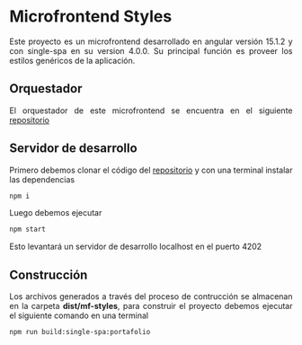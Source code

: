 # Microfrontend Styles

<p style='text-align: justify;'> Este proyecto es un microfrontend desarrollado en angular versión 15.1.2 y con single-spa en su version 4.0.0. Su principal función es proveer los estilos genéricos de la aplicación. </p>

## Orquestador

<p style='text-align: justify;'> El orquestador de este microfrontend se encuentra en el siguiente <a href="https://github.com/lamatcalderon/mf-root-config">repositorio</a> </p>

## Servidor de desarrollo

<p style='text-align: justify;'> Primero debemos clonar el código del <a href="https://github.com/lamatcalderon/mf-styles">repositorio</a> y con una terminal instalar las dependencias</p> 

```sh
npm i
```

<p style='text-align: justify;'> Luego debemos ejecutar</p> 

```sh
npm start
```

<p style='text-align: justify;'> Esto levantará un servidor de desarrollo localhost en el puerto 4202 </p> 


## Construcción

<p style='text-align: justify;'> Los archivos generados a través del proceso de contrucción se almacenan en la carpeta <strong>dist/mf-styles</strong>, para construir el proyecto debemos ejecutar el siguiente comando en una terminal</p> 


```sh
npm run build:single-spa:portafolio
```
